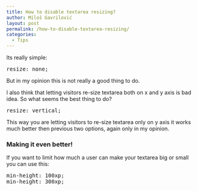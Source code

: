 ```yaml
---
title: How to disable textarea resizing?
author: Miloš Gavrilović
layout: post
permalink: /how-to-disable-textarea-resizing/
categories:
  - Tips
---
```

Its really simple:

<pre class="brush: css; title: ; notranslate" title="">resize: none;</pre>

But in my opinion this is not really a good thing to do.

I also think that letting visitors re-size textarea both on x and y axis is bad idea. So what seems the best thing to do?

<pre class="brush: css; title: ; notranslate" title="">resize: vertical;</pre>

This way you are letting visitors to re-size textarea only on y axis it works much better then previous two options, again only in my opinion.

### Making it even better!

If you want to limit how much a user can make your textarea big or small you can use this:

<pre class="brush: css; title: ; notranslate" title="">min-height: 100xp;
min-height: 300xp;</pre>
